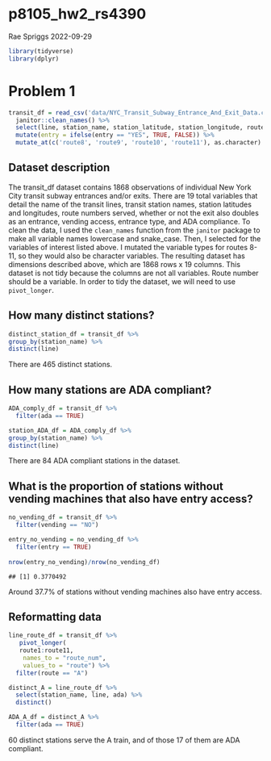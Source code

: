 p8105_hw2_rs4390
================
Rae Spriggs
2022-09-29

``` r
library(tidyverse)
library(dplyr)
```

# Problem 1

``` r
transit_df = read_csv('data/NYC_Transit_Subway_Entrance_And_Exit_Data.csv') %>% 
  janitor::clean_names() %>% 
  select(line, station_name, station_latitude, station_longitude, route1:route11, entry, vending, entrance_type, ada) %>% 
  mutate(entry = ifelse(entry == "YES", TRUE, FALSE)) %>%
  mutate_at(c('route8', 'route9', 'route10', 'route11'), as.character) 
```

## Dataset description

The transit_df dataset contains 1868 observations of individual New York
City transit subway entrances and/or exits. There are 19 total variables
that detail the name of the transit lines, transit station names,
station latitudes and longitudes, route numbers served, whether or not
the exit also doubles as an entrance, vending access, entrance type, and
ADA compliance. To clean the data, I used the `clean_names` function
from the `janitor` package to make all variable names lowercase and
snake_case. Then, I selected for the variables of interest listed above.
I mutated the variable types for routes 8-11, so they would also be
character variables. The resulting dataset has dimensions described
above, which are 1868 rows x 19 columns. This dataset is not tidy
because the columns are not all variables. Route number should be a
variable. In order to tidy the dataset, we will need to use
`pivot_longer`.

## How many distinct stations?

``` r
distinct_station_df = transit_df %>% 
group_by(station_name) %>% 
distinct(line)
```

There are 465 distinct stations.

## How many stations are ADA compliant?

``` r
ADA_comply_df = transit_df %>% 
  filter(ada == TRUE)

station_ADA_df = ADA_comply_df %>% 
group_by(station_name) %>% 
distinct(line)
```

There are 84 ADA compliant stations in the dataset.

## What is the proportion of stations without vending machines that also have entry access?

``` r
no_vending_df = transit_df %>% 
  filter(vending == "NO")

entry_no_vending = no_vending_df %>% 
  filter(entry == TRUE)
  
nrow(entry_no_vending)/nrow(no_vending_df)
```

    ## [1] 0.3770492

Around 37.7% of stations without vending machines also have entry
access.

## Reformatting data

``` r
line_route_df = transit_df %>% 
   pivot_longer(
   route1:route11,
    names_to = "route_num",
    values_to = "route") %>% 
  filter(route == "A")

distinct_A = line_route_df %>% 
  select(station_name, line, ada) %>% 
  distinct() 

ADA_A_df = distinct_A %>% 
  filter(ada == TRUE)
```

60 distinct stations serve the A train, and of those 17 of them are ADA
compliant.
